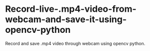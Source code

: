 # Record-live-.mp4-video-from-webcam-and-save-it-using-opencv-python
Record and save .mp4 video through webcam using opencv python.
